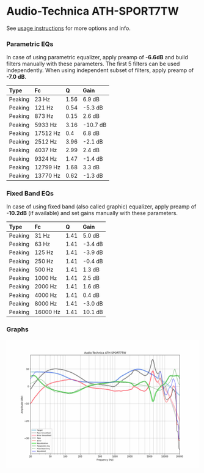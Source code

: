 # Audio-Technica ATH-SPORT7TW
See [usage instructions](https://github.com/jaakkopasanen/AutoEq#usage) for more options and info.

### Parametric EQs
In case of using parametric equalizer, apply preamp of **-6.6dB** and build filters manually
with these parameters. The first 5 filters can be used independently.
When using independent subset of filters, apply preamp of **-7.0 dB**.

| Type    | Fc       |    Q | Gain     |
|:--------|:---------|:-----|:---------|
| Peaking | 23 Hz    | 1.56 | 6.9 dB   |
| Peaking | 121 Hz   | 0.54 | -5.3 dB  |
| Peaking | 873 Hz   | 0.15 | 2.6 dB   |
| Peaking | 5933 Hz  | 3.16 | -10.7 dB |
| Peaking | 17512 Hz | 0.4  | 6.8 dB   |
| Peaking | 2512 Hz  | 3.96 | -2.1 dB  |
| Peaking | 4037 Hz  | 2.99 | 2.4 dB   |
| Peaking | 9324 Hz  | 1.47 | -1.4 dB  |
| Peaking | 12799 Hz | 1.68 | 3.3 dB   |
| Peaking | 13770 Hz | 0.62 | -1.3 dB  |

### Fixed Band EQs
In case of using fixed band (also called graphic) equalizer, apply preamp of **-10.2dB**
(if available) and set gains manually with these parameters.

| Type    | Fc       |    Q | Gain    |
|:--------|:---------|:-----|:--------|
| Peaking | 31 Hz    | 1.41 | 5.0 dB  |
| Peaking | 63 Hz    | 1.41 | -3.4 dB |
| Peaking | 125 Hz   | 1.41 | -3.9 dB |
| Peaking | 250 Hz   | 1.41 | -0.4 dB |
| Peaking | 500 Hz   | 1.41 | 1.3 dB  |
| Peaking | 1000 Hz  | 1.41 | 2.5 dB  |
| Peaking | 2000 Hz  | 1.41 | 1.6 dB  |
| Peaking | 4000 Hz  | 1.41 | 0.4 dB  |
| Peaking | 8000 Hz  | 1.41 | -3.0 dB |
| Peaking | 16000 Hz | 1.41 | 10.1 dB |

### Graphs
![](./Audio-Technica%20ATH-SPORT7TW.png)